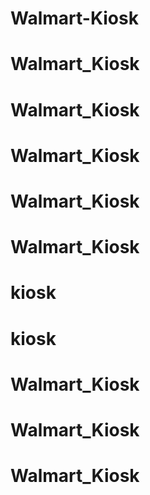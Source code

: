 # Walmart-Kiosk
# Walmart_Kiosk
# Walmart_Kiosk
# Walmart_Kiosk
# Walmart_Kiosk
# Walmart_Kiosk
# kiosk
# kiosk
# Walmart_Kiosk
# Walmart_Kiosk
# Walmart_Kiosk
